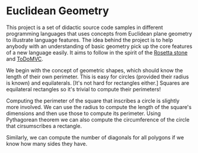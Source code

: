 Euclidean Geometry
==================

This project is a set of didactic source code samples in different programming languages that uses concepts from
Euclidean plane geometry to illustrate language features.
The idea behind the project is to help anybody with an understanding of basic geometry pick up the core features of
a new language easily.
It aims to follow in the spirit of the [Rosetta stone](http://en.wikipedia.org/wiki/Rosetta_Stone) and
[ToDoMVC](http://todomvc.com/).

We begin with the concept of geometric shapes, which should know the length of their own perimeter.
This is easy for circles (provided their radius is known) and equilaterals. [It's not hard for rectangles either.]
Squares are equilateral rectangles so it's trivial to compute their perimeters!

Computing the perimeter of the square that inscribes a circle is slightly more involved.
We can use the radius to compute the length of the square's dimensions and then use those to compute its perimeter.
Using Pythagorean theorem we can also compute the circumference of the circle that cirsumscribes a rectangle.

Similarly, we can compute the number of diagonals for all polygons if we know how many sides they have.
